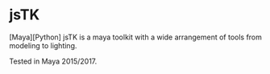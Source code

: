 # jsTK
[Maya][Python] jsTK is a maya toolkit with a wide arrangement of tools from modeling to lighting. 

Tested in Maya 2015/2017.
